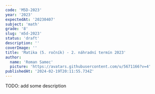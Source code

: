 ```yaml
---
code: 'M5D-2023'
year: '2023'
expectedAt: '20230407'
subject: 'math'
grade: '8'
slug: 'm5d-2023'
status: 'draft'
description: ''
coverImage: ''
title: 'Matika (5. ročník) - 2. náhradní termín 2023'
author:
  name: 'Roman Samec'
  picture: 'https://avatars.githubusercontent.com/u/5671166?v=4'
publishedAt: '2024-02-19T20:11:55.734Z'
---
```


TODO: add some description